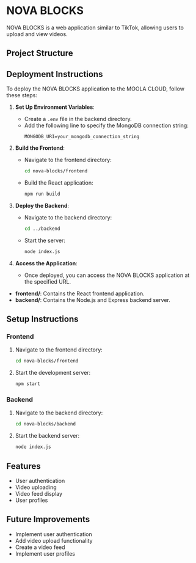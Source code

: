 # NOVA BLOCKS

NOVA BLOCKS is a web application similar to TikTok, allowing users to upload and view videos.

## Project Structure

## Deployment Instructions

To deploy the NOVA BLOCKS application to the MOOLA CLOUD, follow these steps:

1. **Set Up Environment Variables**:
   - Create a `.env` file in the backend directory.
   - Add the following line to specify the MongoDB connection string:
     ```
     MONGODB_URI=your_mongodb_connection_string
     ```

2. **Build the Frontend**:
   - Navigate to the frontend directory:
     ```bash
     cd nova-blocks/frontend
     ```
   - Build the React application:
     ```bash
     npm run build
     ```

3. **Deploy the Backend**:
   - Navigate to the backend directory:
     ```bash
     cd ../backend
     ```
   - Start the server:
     ```bash
     node index.js
     ```

4. **Access the Application**:
   - Once deployed, you can access the NOVA BLOCKS application at the specified URL.

- **frontend/**: Contains the React frontend application.
- **backend/**: Contains the Node.js and Express backend server.

## Setup Instructions

### Frontend

1. Navigate to the frontend directory:
   ```bash
   cd nova-blocks/frontend
   ```

2. Start the development server:
   ```bash
   npm start
   ```

### Backend

1. Navigate to the backend directory:
   ```bash
   cd nova-blocks/backend
   ```

2. Start the backend server:
   ```bash
   node index.js
   ```

## Features

- User authentication
- Video uploading
- Video feed display
- User profiles

## Future Improvements

- Implement user authentication
- Add video upload functionality
- Create a video feed
- Implement user profiles
